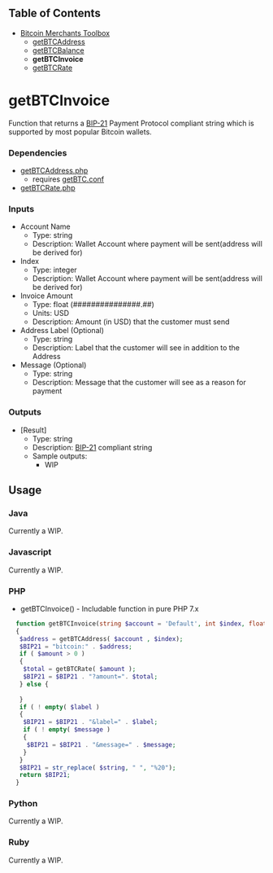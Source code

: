## Table of Contents
- [Bitcoin Merchants Toolbox][Toolbox]
  - [getBTCAddress]
  - [getBTCBalance]
  - **getBTCInvoice**
  - [getBTCRate]

# getBTCInvoice
Function that returns a [BIP-21] Payment Protocol compliant string which is supported by most popular Bitcoin wallets.

### Dependencies
- [getBTCAddress.php][getBTCAddress]
  - requires [getBTC.conf]
- [getBTCRate.php][getBTCRate]

### Inputs
- Account Name
  - Type: string
  - Description: Wallet Account where payment will be sent(address will be derived for)
- Index
  - Type: integer
  - Description: Wallet Account where payment will be sent(address will be derived for)
- Invoice Amount
  - Type: float  (###############.##)
  - Units: USD
  - Description: Amount (in USD) that the customer must send
- Address Label (Optional)
  - Type: string
  - Description: Label that the customer will see in addition to the Address
- Message (Optional)
  - Type: string
  - Description: Message that the customer will see as a reason for payment

### Outputs
- [Result] 
  - Type: string
  - Description: [BIP-21] compliant string
  - Sample outputs:
    - WIP
    
## Usage

### Java
Currently a WIP.

### Javascript
Currently a WIP.

### PHP
- getBTCInvoice() - Includable function in pure PHP 7.x 
```php
  function getBTCInvoice(string $account = 'Default', int $index, float $amount, string $label, string $message): string
  {
   $address = getBTCAddress( $account , $index);
   $BIP21 = "bitcoin:" . $address;
   if ( $amount > 0 )
   {
    $total = getBTCRate( $amount );
    $BIP21 = $BIP21 . "?amount=". $total;
   } else {
    
   }
   if ( ! empty( $label )
   {
    $BIP21 = $BIP21 . "&label=" . $label;
    if ( ! empty( $message )
    {
     $BIP21 = $BIP21 . "&message=" . $message;
    }
   }
   $BIP21 = str_replace( $string, " ", "%20");
   return $BIP21;
  }
```

### Python
Currently a WIP.

### Ruby
Currently a WIP.


[Toolbox]: ./Toolbox/
[getBTCAddress]: ./Toolbox/getBTCAddress/
[getBTCBalance]: ./Toolbox/getBTCBalance/
[getBTCInvoice]: ./Toolbox/getBTCInvoice/
[getBTCRate]: ./Toolbox/getBTCRate/
[getBTC.conf]: ./Toolbox/getBTC.conf/
[Bob Holden]: https://github.com/EAWF
[Carson Mullins]: https://github.com/Septem151
[Ian Coleman]: https://github.com/iancoleman
[BIP-39 Mnemonic Code Converter]: https://github.com/iancoleman/bip39
[Jan Lindeman]: https://github.com/rgex
[BitcoinECDSA.php]: https://github.com/BitcoinPHP/BitcoinECDSA.php
[Kyle Honeycutt]: https://github.com/coinables
[Building Bitcoin Websites]:https://www.amazon.com/Building-Bitcoin-Websites-Beginners-Development/dp/153494544X
[Peter N. Steinmetz]: https://github.com/PeterNSteinmetz
[Andreas M. Antonopoulos]: https://aantonop.com/
[Mastering Bitcoin, 2nd Edition]: https://github.com/bitcoinbook
[BIP's]: https://github.com/bitcoin/bips
[BIP-21]: https://github.com/bitcoin/bips/blob/master/bip-0021.mediawiki
[BIP-32]: https://github.com/bitcoin/bips/blob/master/bip-0032.mediawiki
[BIP-39]: https://github.com/bitcoin/bips/blob/master/bip-0039.mediawiki
[BIP-44]: https://github.com/bitcoin/bips/blob/master/bip-0044.mediawiki
[BIP-49]: https://github.com/bitcoin/bips/blob/master/bip-0049.mediawiki
[BIP-84]: https://github.com/bitcoin/bips/blob/master/bip-0084.mediawiki
[BIP-173]: https://github.com/bitcoin/bips/blob/master/bip-0173.mediawiki
[SLIP-0132]: https://github.com/satoshilabs/slips/blob/master/slip-0132.md
